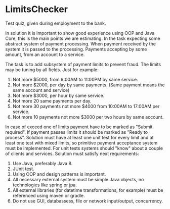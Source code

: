 # LimitsChecker
Test quiz, given during employment to the bank.

In solution it is important to show good experience using OOP and Java Core, this is the main points we are estimating.
In the task expecting some abstract system of payment processing. When payment received by the system it is passed to the processing.
Payments accepting by some amount, from an account to a service.

The task is to add subsystem of payment limits to prevent fraud.
The limits may be tuning by all fields.
Just for example:

1. Not more $5000, from 9:00AM to 11:00PM by same service.
2. Not more $2000, per day by same payments. (Same payment means the same account and service)
3. Not more $3000, per hour by same service.
4. Not more 20 same payments per day.
5. Not more 30 payments not more $4000 from 10:00AM to 17:00AM per service.
6. Not more 10 payments not more $3000 per two hours by same account.

In case of exceed one of limits payment have to be marked as "Submit required". If payment passes limits it should be marked as "Ready to process".
Solution must have at least one unit test for every limit and at least one test with mixed limits, so primitive payment acceptance system must be implemented.
For unit tests systems should "know" about a couple of clients and services.
Solution must satisfy next requirements:
1. Use Java, preferably Java 8.
2. JUnit test.
3. Using OOP and design patterns is important.
4. All necessary external system must be simple Java objects, no technologies like spring or jpa.
5. All external libraries (for datetime transformations, for example) must be referenced using maven or gradle.
6. Do not use GUI, databassess, file or network input/output, concurrency.

